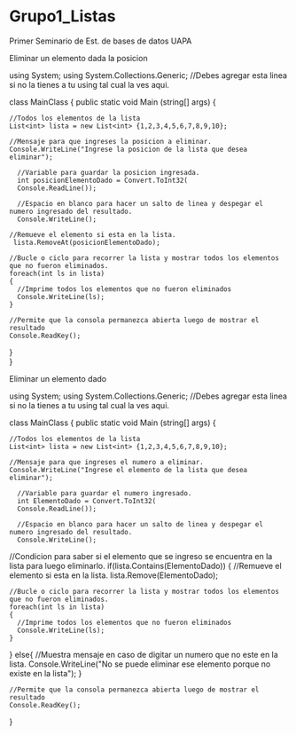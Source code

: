 # Grupo1_Listas
Primer Seminario de Est. de bases de datos UAPA



Eliminar un elemento dada la posicion 


using System;
using System.Collections.Generic; //Debes agregar esta linea si no la tienes a tu using tal cual la ves aqui.

class MainClass {
  public static void Main (string[] args) {
    
    //Todos los elementos de la lista
    List<int> lista = new List<int> {1,2,3,4,5,6,7,8,9,10};

    //Mensaje para que ingreses la posicion a eliminar.
    Console.WriteLine("Ingrese la posicion de la lista que desea eliminar");

      //Variable para guardar la posicion ingresada.
      int posicionElementoDado = Convert.ToInt32(
      Console.ReadLine());

      //Espacio en blanco para hacer un salto de linea y despegar el numero ingresado del resultado.
      Console.WriteLine();

    //Remueve el elemento si esta en la lista.
     lista.RemoveAt(posicionElementoDado);

    //Bucle o ciclo para recorrer la lista y mostrar todos los elementos que no fueron eliminados.
    foreach(int ls in lista)
    {
      //Imprime todos los elementos que no fueron eliminados
      Console.WriteLine(ls);
    }

    //Permite que la consola permanezca abierta luego de mostrar el resultado
    Console.ReadKey();
  }  
}







Eliminar un elemento dado 


using System;
using System.Collections.Generic; //Debes agregar esta linea si no la tienes a tu using tal cual la ves aqui.

class MainClass {
  public static void Main (string[] args) {
    
    //Todos los elementos de la lista
    List<int> lista = new List<int> {1,2,3,4,5,6,7,8,9,10};

    //Mensaje para que ingreses el numero a eliminar.
    Console.WriteLine("Ingrese el elemento de la lista que desea eliminar");

      //Variable para guardar el numero ingresado.
      int ElementoDado = Convert.ToInt32(
      Console.ReadLine());

      //Espacio en blanco para hacer un salto de linea y despegar el numero ingresado del resultado.
      Console.WriteLine();

  //Condicion para saber si el elemento que se ingreso se encuentra en la lista para luego eliminarlo.
  if(lista.Contains(ElementoDado))
  {
    //Remueve el elemento si esta en la lista.
     lista.Remove(ElementoDado);

    //Bucle o ciclo para recorrer la lista y mostrar todos los elementos que no fueron eliminados.
    foreach(int ls in lista)
    {
      //Imprime todos los elementos que no fueron eliminados
      Console.WriteLine(ls);
    }
  }
  else{
          //Muestra mensaje en caso de digitar un numero que no este en la lista.
          Console.WriteLine("No se puede eliminar ese elemento porque no existe en la lista");
  }

    //Permite que la consola permanezca abierta luego de mostrar el resultado
    Console.ReadKey();
  }  
  
  
  
  
  
  
  
  
  
  
  
